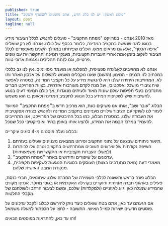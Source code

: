 ```yaml
---
published: true
title: "פוסט ראשון: יש לנו בלוג חדש, אתם מוזמנים להצטרף ולעקוב"
layout: post
tagline: null
---
```


מאז 2010 אנחנו - בפרויקט "מפתח התקציב" - פועלים להנגיש לכלל הציבור מידע בנוגע למה שנעשה בתקציב המדינה, כלומר בכסף של כולנו. אנחנו לא רק שואלים "איפה הכסף", אלא גם מראים ממש. הכלים שפיתחנו במהלך השנים מאפשרים לכלל הציבור לעקוב בזמן אמת אחרי העברות תקציביות, מענקי תמיכה והתקשרויות עם גופים פרטיים, וגם לנתח תהליכים ומגמות ארוכי טווח.

אנחנו לא מחוייבים לאג'נדה ספציפית, למפלגה או מועמד מסויימים. אין לנו גב כלכלי במכתיב לנו תכנים - המימון (הזעום) שאנו מקבלים משמש לתשלום על אכסון האתר ותו לא.
המחוייבות היחידה שלנו היא להנגשת מידע על כל תקציבי המדינה, במטרה לאפשר שיח ציבורי מושכל ואפקטיבי, ועל מנת לקדם מעורבות אזרחית. בצוות הפרויקט חברים מתנדבים בעלי תפיסות עולם שונות מאוד ולעיתים מנוגדות, אך כולם תמימי דעים בנוגע לחשיבות שיש לשקיפות המידע בכל הנוגע לתקציב המדינה ולאופן בו הוא משמש.

הבלוג "עובר ושב", אותו אנו משיקים כעת, הוא מרכיב חדש ב״מפתח התקציב״ המיועד לעזור לנו לשתף עם הציבור גילויים מעניינים בתקציב המדינה ולהנגיש בצורה אפקטיבית את העבודה שלנו. במסגרת הבלוג, כמו בכל ההיבטים של הפרוייקט, אנו מתחייבים להעמיד במרכז הבמה את המידע, ולהציג אותו באופן בהיר ואובייקטיבי ככל שנוכל.

בבלוג נעלה פוסטים מ-4 סוגים עיקריים:

 1. תיאור ניתוחים שבצענו על נתוני התקציב ופירוט ממצאים מעניינים שגילינו בעזרתם.  
 1. חשיפה נקודתית של אירועים חשובים שמתרחשים בתקציב וטרם עלו לכותרות (למשל: העברות תקציביות או התקשרויות משמעותיות).
 1. עדכונים על שיפורים וחידושים באתר ״מפתח התקציב״.  
 1. מאמרי דעה (מאת מתנדבים בצוות) העוסקים בסוגיות הנוגעות לשקיפות תקציבית, מנקודת המבט האישית שלהם.

הבלוג פונה בראש וראשונה לכלבי השמירה של החברה שלנו: עיתונאים, חברי כנסת, פעילים בארגוני חברה אזרחית וחוקרים בקהילה האקדמית או בגופי מחקר. אנחנו מקווים שהמידע שנעלה כאן יגיע לאוזניים (ולמקלדות) שלכם, ומשם לציבור הרחב ולשולחנם של מקבלי החלטות.

אם הגעתם עד כאן, אתם בטח שואלים כיצד ניתן להירשם לבלוג ולקבל עדכונים על פוסטים חדשים ישירות למייל האישי. התשובה - לחצו על הכפתור למעלה משמאל.

זהו עד כאן, להתראות בפוסטים הבאים!
